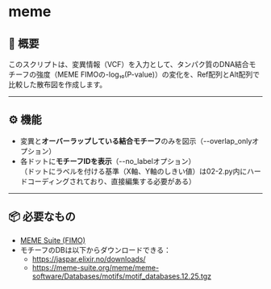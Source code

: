 # meme

## 🧬 概要

このスクリプトは、変異情報（VCF）を入力として、タンパク質のDNA結合モチーフの強度（MEME FIMOの-log₁₀(P-value)）の変化を、Ref配列とAlt配列で比較した散布図を作成します。


---

## ⚙️ 機能

- 変異と**オーバーラップしている結合モチーフ**のみを図示（--overlap_onlyオプション）
- 各ドットに**モチーフIDを表示**（--no_labelオプション）  
  （ドットにラベルを付ける基準（X軸、Y軸のしきい値）は02-2.py内にハードコーディングされており、直接編集する必要がある）


---

## 📦 必要なもの
- [MEME Suite (FIMO)](https://meme-suite.org/)
- モチーフのDBは以下からダウンロードできる：
  - https://jaspar.elixir.no/downloads/
  - https://meme-suite.org/meme/meme-software/Databases/motifs/motif_databases.12.25.tgz
  

